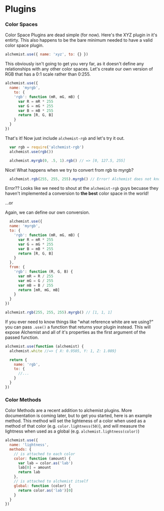Plugins
=======

### Color Spaces

Color Space Plugins are dead simple (for now). Here's the XYZ plugin in it's entirty.
This also happens to be the bare minimum needed to have a valid color space plugin.

```js
alchemist.use({ name: 'xyz', to: {} })
```

This obviously isn't going to get you very far, as it doesn't define any relationships
with any other color spaces. Let's create our own version of RGB that has a 0:1 scale
rather than 0:255.

```js
alchemist.use({
  name: 'myrgb',
    to: {
    'rgb': function (mR, mG, mB) {
      var R = mR * 255
      var G = mG * 255
      var B = mB * 255
      return [R, G, B]
    }
  }
})
```

That's it! Now just include `alchemist-rgb` and let's try it out.

```js
  var rgb = require('alchemist-rgb')
  alchemist.use(rgb())

  alchemist.myrgb(0, .5, 1).rgb() // => [0, 127.5, 255]
```

Nice! What happens when we try to convert from rgb to myrgb?

```js
  alchemist.rgb(255, 255, 255).myrgb() // Error! Alchemist does not know how to convert from rgb to myrgb
```
Error?? Looks like we need to shout at the `alchemist-rgb` guys becuase they haven't implemented a conversion
to **the best** color space in the world!

...or

Again, we can define our own conversion.

```js
  alchemist.use({
  name: 'myrgb',
  to: {
    'rgb': function (mR, mG, mB) {
      var R = mR * 255
      var G = mG * 255
      var B = mB * 255
      return [R, G, B]
    }
  },
  from: {
    'rgb': function (R, G, B) {
      var mR = R / 255
      var mG = G / 255
      var mB = B / 255
      return [mR, mG, mB]
    }
  }
})

alchemist.rgb(255, 255, 255).myrgb() // [1, 1, 1]
```

If you ever need to know things like "what reference white are we using?" you
can pass `.use()` a function that returns your plugin instead. This will expose
Alchemist and all of it's properties as the first argument of the passed function.

```js
alchemist.use(function (alchemist) {
  alchemist.white //=> { X: 0.9505, Y: 1, Z: 1.089}

  return {
    name: 'rgb',
    to: {
      //...
    }
  }
})
```

### Color Methods

Color Methods are a recent addition to alchemist plugins. More documentation is
coming later, but to get you started, here is an example method. This method will
set the lighteness of a color when used as a method of that color
(e.g. `color.lightness(50)`), and will measure the lightness when used as a
global (e.g. `alchemist.lightness(color)`)

```js
alchemist.use({
  name: 'lightness',
  methods: {
    // is attached to each color
    color: function (amount) {
      var lab = color.as('lab')
      lab[0] = amount
      return lab
    },
    // is attached to alchemist itself
    global: function (color) {
      return color.as('lab')[0]
    }
  }
})
```
